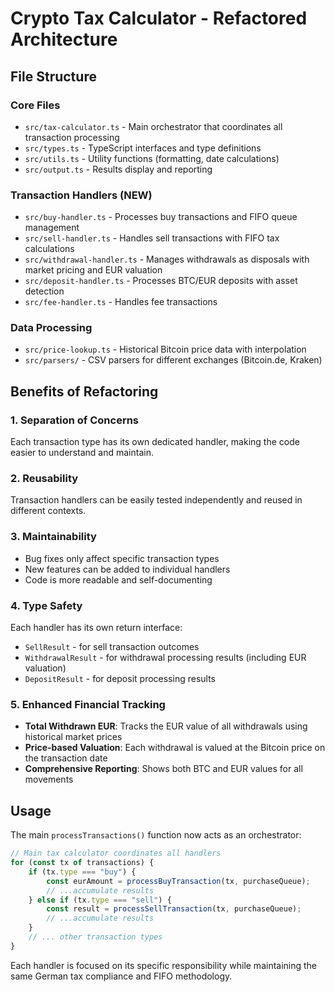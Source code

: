 # Crypto Tax Calculator - Refactored Architecture

## File Structure

### Core Files
- `src/tax-calculator.ts` - Main orchestrator that coordinates all transaction processing
- `src/types.ts` - TypeScript interfaces and type definitions
- `src/utils.ts` - Utility functions (formatting, date calculations)
- `src/output.ts` - Results display and reporting

### Transaction Handlers (NEW)
- `src/buy-handler.ts` - Processes buy transactions and FIFO queue management
- `src/sell-handler.ts` - Handles sell transactions with FIFO tax calculations
- `src/withdrawal-handler.ts` - Manages withdrawals as disposals with market pricing and EUR valuation
- `src/deposit-handler.ts` - Processes BTC/EUR deposits with asset detection
- `src/fee-handler.ts` - Handles fee transactions

### Data Processing
- `src/price-lookup.ts` - Historical Bitcoin price data with interpolation
- `src/parsers/` - CSV parsers for different exchanges (Bitcoin.de, Kraken)

## Benefits of Refactoring

### 1. **Separation of Concerns**
Each transaction type has its own dedicated handler, making the code easier to understand and maintain.

### 2. **Reusability**
Transaction handlers can be easily tested independently and reused in different contexts.

### 3. **Maintainability**
- Bug fixes only affect specific transaction types
- New features can be added to individual handlers
- Code is more readable and self-documenting

### 4. **Type Safety**
Each handler has its own return interface:
- `SellResult` - for sell transaction outcomes
- `WithdrawalResult` - for withdrawal processing results (including EUR valuation)
- `DepositResult` - for deposit processing results

### 5. **Enhanced Financial Tracking**
- **Total Withdrawn EUR**: Tracks the EUR value of all withdrawals using historical market prices
- **Price-based Valuation**: Each withdrawal is valued at the Bitcoin price on the transaction date
- **Comprehensive Reporting**: Shows both BTC and EUR values for all movements

## Usage

The main `processTransactions()` function now acts as an orchestrator:

```typescript
// Main tax calculator coordinates all handlers
for (const tx of transactions) {
    if (tx.type === "buy") {
        const eurAmount = processBuyTransaction(tx, purchaseQueue);
        // ...accumulate results
    } else if (tx.type === "sell") {
        const result = processSellTransaction(tx, purchaseQueue);
        // ...accumulate results
    }
    // ... other transaction types
}
```

Each handler is focused on its specific responsibility while maintaining the same German tax compliance and FIFO methodology.
